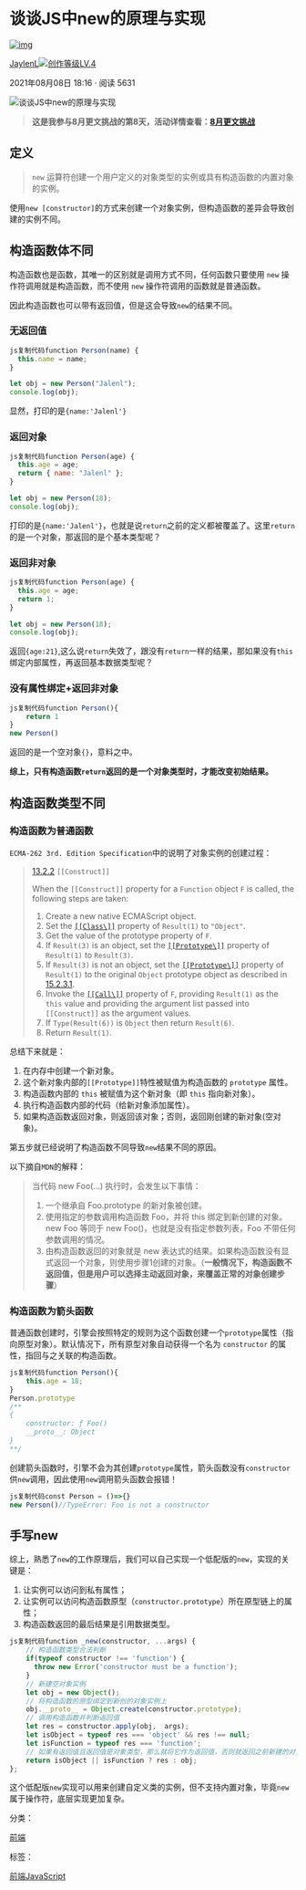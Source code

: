 # 谈谈JS中new的原理与实现

[![img](https://p3-passport.byteimg.com/img/user-avatar/8c81576e8b5fe3bb461ea2c8dd2e4f21~100x100.awebp)](https://juejin.cn/user/3324570057847880)

[JaylenL![创作等级LV.4](https://p6-juejin.byteimg.com/tos-cn-i-k3u1fbpfcp/1f4453379f1d416ca00c3619e796d330~tplv-k3u1fbpfcp-no-mark:0:0:0:0.awebp)](https://juejin.cn/user/3324570057847880)

2021年08月08日 18:16 · 阅读 5631

![谈谈JS中new的原理与实现](https://p1-juejin.byteimg.com/tos-cn-i-k3u1fbpfcp/7b0c2636f3a84f8e94a19744f4f6242b~tplv-k3u1fbpfcp-zoom-crop-mark:1512:1512:1512:851.awebp)

> **这是我参与8月更文挑战的第8天，活动详情查看：[8月更文挑战](https://juejin.cn/post/6987962113788493831)**

## 定义

> `new` 运算符创建一个用户定义的对象类型的实例或具有构造函数的内置对象的实例。

使用`new [constructor]`的方式来创建一个对象实例，但构造函数的差异会导致创建的实例不同。

## 构造函数体不同

构造函数也是函数，其唯一的区别就是调用方式不同，任何函数只要使用 `new` 操作符调用就是构造函数，而不使用 `new` 操作符调用的函数就是普通函数。

因此构造函数也可以带有返回值，但是这会导致`new`的结果不同。

### 无返回值

```js
js复制代码function Person(name) {
  this.name = name;
}

let obj = new Person("Jalenl");
console.log(obj);
```

显然，打印的是`{name:'Jalenl'}`

### 返回对象

```js
js复制代码function Person(age) {
  this.age = age;
  return { name: "Jalenl" };
}

let obj = new Person(18);
console.log(obj);
```

打印的是`{name:'Jalenl'}`，也就是说`return`之前的定义都被覆盖了。这里`return`的是一个对象，那返回的是个基本类型呢？

### 返回非对象

```js
js复制代码function Person(age) {
  this.age = age;
  return 1;
}

let obj = new Person(18);
console.log(obj);
```

返回`{age:21}`,这么说`return`失效了，跟没有`return`一样的结果，那如果没有`this`绑定内部属性，再返回基本数据类型呢？

### 没有属性绑定+返回非对象

```js
js复制代码function Person(){
    return 1
}
new Person()
```

返回的是一个空对象`{}`，意料之中。

**综上，只有构造函数`return`返回的是一个对象类型时，才能改变初始结果。**

## 构造函数类型不同

### 构造函数为普通函数

`ECMA-262 3rd. Edition Specification`中的说明了对象实例的创建过程：

> [13.2.2](https://link.juejin.cn/?target=http%3A%2F%2Fwww.interglacial.com%2Fjavascript_spec%2Fa-13.html%23a-13.2) `[[Construct]]`
>
> When the `[[Construct]]` property for a `Function` object `F` is called, the following steps are taken:
>
> 1. Create a new native ECMAScript object.
> 2. Set the [`[[Class\]]`](https://link.juejin.cn/?target=http%3A%2F%2Fbclary.com%2F2004%2F11%2F07%2F%23_Class_) property of `Result(1)` to `"Object"`.
> 3. Get the value of the prototype property of `F`.
> 4. If `Result(3)` is an object, set the [`[[Prototype\]]`](https://link.juejin.cn/?target=http%3A%2F%2Fwww.interglacial.com%2Fjavascript_spec%2Fa-4.html%23a-4.3.5) property of `Result(1)` to `Result(3)`.
> 5. If `Result(3)` is not an object, set the [`[[Prototype\]]`](https://link.juejin.cn/?target=http%3A%2F%2Fwww.interglacial.com%2Fjavascript_spec%2Fa-4.html%23a-4.3.5) property of `Result(1)` to the original `Object` prototype object as described in [15.2.3.1](https://link.juejin.cn/?target=http%3A%2F%2Fwww.interglacial.com%2Fjavascript_spec%2Fa-15.html%23a-15.2.3.1).
> 6. Invoke the [`[[Call\]]`](https://link.juejin.cn/?target=http%3A%2F%2Fbclary.com%2F2004%2F11%2F07%2F%23a-13.2.1) property of `F`, providing `Result(1)` as the `this` value and providing the argument list passed into `[[Construct]]` as the argument values.
> 7. If `Type(Result(6))` is `Object` then return `Result(6)`.
> 8. Return `Result(1)`.

总结下来就是：

1. 在内存中创建一个新对象。
2. 这个新对象内部的`[[Prototype]]`特性被赋值为构造函数的 `prototype` 属性。
3. 构造函数内部的 `this` 被赋值为这个新对象（即 `this` 指向新对象）。
4. 执行构造函数内部的代码（给新对象添加属性）。
5. 如果构造函数返回对象，则返回该对象；否则，返回刚创建的新对象(空对象)。

第五步就已经说明了构造函数不同导致`new`结果不同的原因。

以下摘自`MDN`的解释：

> 当代码 new Foo(…) 执行时，会发生以下事情：
>
> 1. 一个继承自 Foo.prototype 的新对象被创建。
> 2. 使用指定的参数调用构造函数 Foo，并将 this 绑定到新创建的对象。new Foo 等同于 new Foo()，也就是没有指定参数列表，Foo 不带任何参数调用的情况。
> 3. 由构造函数返回的对象就是 new 表达式的结果。如果构造函数没有显式返回一个对象，则使用步骤1创建的对象。（**一般情况下，构造函数不返回值，但是用户可以选择主动返回对象，来覆盖正常的对象创建步骤**）

### 构造函数为箭头函数

普通函数创建时，引擎会按照特定的规则为这个函数创建一个`prototype`属性（指向原型对象）。默认情况下，所有原型对象自动获得一个名为 `constructor` 的属性，指回与之关联的构造函数。

```js
js复制代码function Person(){
    this.age = 18;
}
Person.prototype
/**
{
    constructor: ƒ Foo()
    __proto__: Object
}
**/
```

创建箭头函数时，引擎不会为其创建`prototype`属性，箭头函数没有`constructor`供`new`调用，因此使用`new`调用箭头函数会报错！

```js
js复制代码const Person = ()=>{}
new Person()//TypeError: Foo is not a constructor
```

## 手写new

综上，熟悉了`new`的工作原理后，我们可以自己实现一个低配版的`new`，实现的关键是：

1. 让实例可以访问到私有属性；
2. 让实例可以访问构造函数原型（`constructor.prototype`）所在原型链上的属性；
3. 构造函数返回的最后结果是引用数据类型。

```js
js复制代码function _new(constructor, ...args) {
    // 构造函数类型合法判断
    if(typeof constructor !== 'function') {
      throw new Error('constructor must be a function');
    }
    // 新建空对象实例
    let obj = new Object();
    // 将构造函数的原型绑定到新创的对象实例上
    obj.__proto__ = Object.create(constructor.prototype);
    // 调用构造函数并判断返回值
    let res = constructor.apply(obj,  args);
    let isObject = typeof res === 'object' && res !== null;
    let isFunction = typeof res === 'function';
    // 如果有返回值且返回值是对象类型，那么就将它作为返回值，否则就返回之前新建的对象
    return isObject || isFunction ? res : obj;
};
```

这个低配版`new`实现可以用来创建自定义类的实例，但不支持内置对象，毕竟`new`属于操作符，底层实现更加复杂。

分类：

[前端](https://juejin.cn/frontend)

标签：

[前端](https://juejin.cn/tag/前端)[JavaScript](https://juejin.cn/tag/JavaScript)